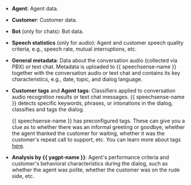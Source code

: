 * **Agent**: Agent data.
* **Customer**: Customer data.
* **Bot** (only for chats): Bot data.
* **Speech statistics** (only for audio): Agent and customer speech quality criteria, e.g., speech rate, mutual interruptions, etc.
* **General metadata**: Data about the conversation audio (collected via PBX) or text chat. Metadata is uploaded to {{ speechsense-name }} together with the conversation audio or text chat and contains its key characteristics, e.g., date, topic, and dialog language.
* **Customer tags** and **Agent tags**: Classifiers applied to conversation audio recognition results or text chat messages. {{ speechsense-name }} detects specific keywords, phrases, or intonations in the dialog, classifies and tags the dialog.

    {{ speechsense-name }} has preconfigured tags. These can give you a clue as to whether there was an informal greeting or goodbye, whether the agent thanked the customer for waiting, whether it was the customer's repeat call to support, etc. You can learn more about tags [here](../../../speechsense/concepts/tags.md).

* **Analysis by {{ yagpt-name }}**: Agent's performance criteria and customer's behavioral characteristics during the dialog, such as whether the agent was polite, whether the customer was on the rude side, etc.
